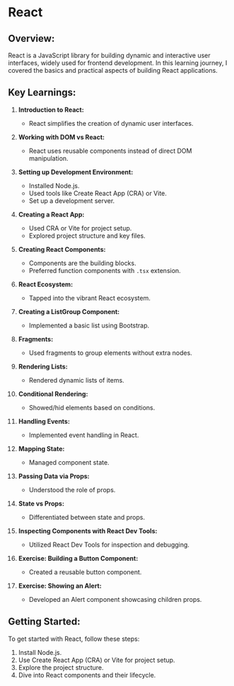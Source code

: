 # React

## Overview:

React is a JavaScript library for building dynamic and interactive user interfaces, widely used for frontend development. In this learning journey, I covered the basics and practical aspects of building React applications.

## Key Learnings:

1. **Introduction to React:**

   - React simplifies the creation of dynamic user interfaces.

2. **Working with DOM vs React:**

   - React uses reusable components instead of direct DOM manipulation.

3. **Setting up Development Environment:**

   - Installed Node.js.
   - Used tools like Create React App (CRA) or Vite.
   - Set up a development server.

4. **Creating a React App:**

   - Used CRA or Vite for project setup.
   - Explored project structure and key files.

5. **Creating React Components:**

   - Components are the building blocks.
   - Preferred function components with `.tsx` extension.

6. **React Ecosystem:**

   - Tapped into the vibrant React ecosystem.

7. **Creating a ListGroup Component:**

   - Implemented a basic list using Bootstrap.

8. **Fragments:**

   - Used fragments to group elements without extra nodes.

9. **Rendering Lists:**

   - Rendered dynamic lists of items.

10. **Conditional Rendering:**

    - Showed/hid elements based on conditions.

11. **Handling Events:**

    - Implemented event handling in React.

12. **Mapping State:**

    - Managed component state.

13. **Passing Data via Props:**

    - Understood the role of props.

14. **State vs Props:**

    - Differentiated between state and props.

15. **Inspecting Components with React Dev Tools:**

    - Utilized React Dev Tools for inspection and debugging.

16. **Exercise: Building a Button Component:**

    - Created a reusable button component.

17. **Exercise: Showing an Alert:**
    - Developed an Alert component showcasing children props.

## Getting Started:

To get started with React, follow these steps:

1. Install Node.js.
2. Use Create React App (CRA) or Vite for project setup.
3. Explore the project structure.
4. Dive into React components and their lifecycle.


